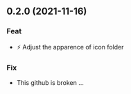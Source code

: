 ## 0.2.0 (2021-11-16)

### Feat

- :zap: Adjust the apparence of icon folder

### Fix

- This github is broken ...
